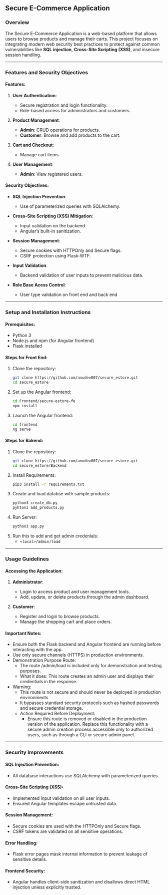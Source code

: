 

## **Secure E-Commerce Application**  
### **Overview**  
The Secure E-Commerce Application is a web-based platform that allows users to browse products and manage their carts. This project focuses on integrating modern web security best practices to protect against common vulnerabilities like **SQL injection**, **Cross-Site Scripting (XSS)**, and insecure session handling.  

---

### **Features and Security Objectives**  

#### **Features**:  
1. **User Authentication**:  
   - Secure registration and login functionality.  
   - Role-based access for administrators and customers.  

2. **Product Management**:  
   - **Admin**: CRUD operations for products.  
   - **Customer**: Browse and add products to the cart.  

3. **Cart and Checkout**:  
   - Manage cart items.   

4. **User Management**:  
   - **Admin**: View registered users.  

#### **Security Objectives**:  
- **SQL Injection Prevention**:  
   - Use of parameterized queries with SQLAlchemy.  

- **Cross-Site Scripting (XSS) Mitigation**:  
   - Input validation on the backend.  
   - Angular’s built-in sanitization.  

- **Session Management**:  
   - Secure cookies with HTTPOnly and Secure flags.  
   - CSRF protection using Flask-WTF.  

- **Input Validation**:  
   - Backend validation of user inputs to prevent malicious data.
- **Role Base Acess Control**:  
   - User type validation on front end and back end  

---

### **Setup and Installation Instructions**  

#### **Prerequisites**:  
- Python 3
- Node.js and npm (for Angular frontend)  
- Flask installed  

#### **Steps for Front End**:  
1. Clone the repository:  
   ```bash  
   git clone https://github.com/anudev007/secure_estore.git 
   cd secure_estore  
   ```  
2. Set up the Angular frontend:  
   ```bash  
   cd Frontend/secure-estore-fe
   npm install  
   ``` 
3. Launch the Angular frontend:  
   ```bash  
   cd frontend  
   ng serve  
   ```
#### **Steps for Bakend**:  
1. Clone the repository:  
   ```bash  
   git clone https://github.com/anudev007/secure_estore.git 
   cd secure_estore/Backend 
   ```   
2. Install Requirements:  
   ```bash  
   pip3 install -r requirements.txt 
   ```  
3. Create and load databse with sample products:  
   ```bash  
   python3 create_db.py
   pyhton3 add_products.py
   ```
4. Run Server:
     ```bash  
   python3 app.py
     ```
5. Run this to add and get admin credenials:
   - `<local>/admin/load`


---

### **Usage Guidelines**  

#### **Accessing the Application**:  
1. **Administrator**:  
   - Login to access product and user management tools.  
   - Add, update, or delete products through the admin dashboard.  

2. **Customer**:  
   - Register and login to browse products.  
   - Manage the shopping cart and place orders.  

#### **Important Notes**:  
- Ensure both the Flask backend and Angular frontend are running before interacting with the app.  
- Use only secure channels (HTTPS) in production environments.
- Demonstration Purpose Route:
   - The route <local>/admin/load is included only for demonstration and testing purposes.
   - What it does: This route creates an admin user and displays their credentials in the response.
- Warning:
   - This route is not secure and should never be deployed in production environments
   - It bypasses standard security protocols such as hashed passwords and secure credential storage.
   - Action Required Before Deployment:
      - Ensure this route is removed or disabled in the production version of the application.
        Replace this functionality with a secure admin creation process accessible only to authorized users, such as through a CLI or secure admin panel.

---

### **Security Improvements**  

#### **SQL Injection Prevention**:  
- All database interactions use SQLAlchemy with parameterized queries.  

#### **Cross-Site Scripting (XSS)**:  
- Implemented input validation on all user inputs.  
- Ensured Angular templates escape untrusted data.  

#### **Session Management**:  
- Secure cookies are used with the HTTPOnly and Secure flags.  
- CSRF tokens are validated on all sensitive operations.  

#### **Error Handling**:  
- Flask error pages mask internal information to prevent leakage of sensitive details.  

#### **Frontend Security**:  
- Angular handles client-side sanitization and disallows direct HTML injection unless explicitly trusted.  

